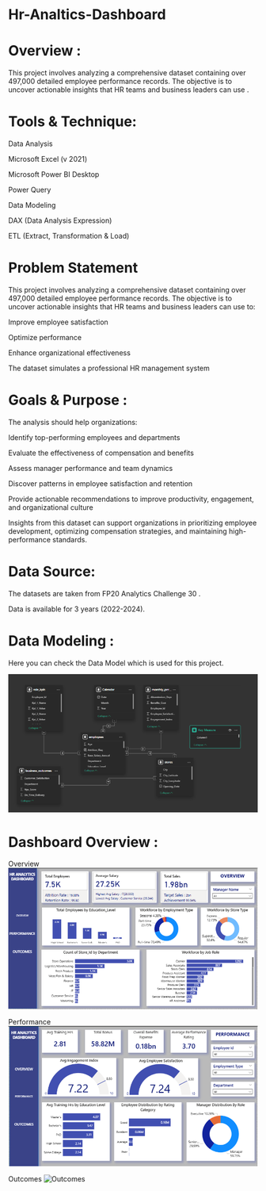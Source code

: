 # Hr-Analtics-Dashboard

# Overview :

This project involves analyzing a comprehensive dataset containing over 497,000 detailed employee performance records. The objective is to uncover actionable insights that HR teams and business leaders can use .


#  Tools & Technique:

Data Analysis

Microsoft Excel (v 2021)

Microsoft Power BI Desktop

Power Query

Data Modeling

DAX (Data Analysis Expression)

ETL (Extract, Transformation & Load)

# Problem Statement

This project involves analyzing a comprehensive dataset containing over 497,000 detailed employee performance records. The objective is to uncover actionable insights that HR teams and business leaders can use to:

Improve employee satisfaction

Optimize performance

Enhance organizational effectiveness

The dataset simulates a professional HR management system 

# Goals & Purpose : 

The analysis should help organizations:

Identify top-performing employees and departments

Evaluate the effectiveness of compensation and benefits

Assess manager performance and team dynamics

Discover patterns in employee satisfaction and retention

Provide actionable recommendations to improve productivity, engagement, and organizational culture

Insights from this dataset can support organizations in prioritizing employee development, optimizing compensation strategies, and maintaining high-performance standards.

# Data Source:

The datasets are taken from FP20 Analytics Challenge 30 .

Data is available for 3 years (2022-2024).

# Data Modeling : 
Here you can check the Data Model which is used for this project.

![data model](https://github.com/Shumaila-Hasan/Hr-Analtics-Dashboard/blob/main/data%20modelling.png)


# Dashboard Overview :

Overview
![overview](https://github.com/Shumaila-Hasan/Hr-Analtics-Dashboard/blob/main/Overview.png)

Performance
![Performance](https://github.com/Shumaila-Hasan/Hr-Analtics-Dashboard/blob/main/Performance.png)

Outcomes
![Outcomes]()

